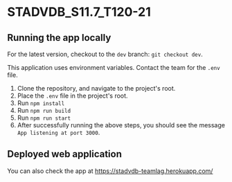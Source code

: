 # STADVDB_S11.7_T120-21
## Running the app locally
For the latest version, checkout to the `dev` branch: `git checkout dev`.

This application uses environment variables. Contact the team for the `.env` file.

1. Clone the repository, and navigate to the project's root.
1. Place the `.env` file in the project's root.
1. Run `npm install`
1. Run `npm run build`
1. Run `npm run start`
1. After successfully running the above steps, you should see the message `App listening at port 3000`.

## Deployed web application
You can also check the app at https://stadvdb-teamlag.herokuapp.com/
